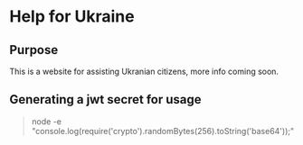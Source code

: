# Help for Ukraine

## Purpose
This is a website for assisting Ukranian citizens, more info coming soon.

## Generating a jwt secret for usage
> node -e "console.log(require('crypto').randomBytes(256).toString('base64'));"